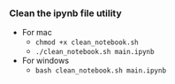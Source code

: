 ### Clean the ipynb file utility

- For mac
  - `chmod +x clean_notebook.sh`
  - `./clean_notebook.sh main.ipynb`
- For windows
  - `bash clean_notebook.sh main.ipynb`
